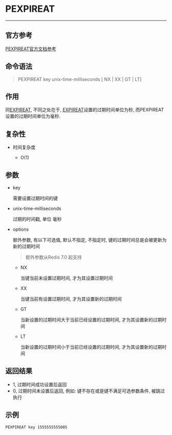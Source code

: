 # PEXPIREAT

---

## 官方参考

[PEXPIREAT官方文档参考](https://redis.io/commands/PEXPIREAT/)

## 命令语法

> PEXPIREAT key unix-time-milliseconds [ NX | XX | GT | LT]

## 作用

同[EXPIREAT](/repository/Databases/NoSQL/Redis/docs/Generic/EXPIREAT.md#EXPIREAT), 不同之处在于, [EXPIREAT](/repository/Databases/NoSQL/Redis/docs/Generic/EXPIREAT.md#EXPIREAT)设置的过期时间单位为秒, 而PEXPIREAT设置的过期时间单位为毫秒.

## 复杂性

- 时间复杂度

  - O(1)

## 参数

- key

  需要设置过期时间的键

- unix-time-milliseconds

  过期的时间戳, 单位 毫秒

- options

  额外参数, 有以下可选值, 默认不指定, 不指定时, 键的过期时间总是会被更新为新的过期时间
  
  > 额外参数从Redis 7.0 起支持

  - NX

    当键当前未设置过期时间, 才为其设置过期时间

  - XX

    当键当前有设置过期时间, 才为其设置新的过期时间

  - GT

    当新设置的过期时间大于当前已经设置的过期时间, 才为其设置新的过期时间

  - LT

    当新设置的过期时间小于当前已经设置的过期时间, 才为其设置新的过期时间

## 返回结果

  - 1, 过期时间成功设置后返回
  - 0, 过期时间未设置后返回, 例如: 键不存在或是键不满足可选参数条件, 被跳过执行

## 示例

```bash
PEXPIREAT key 1555555555005
```